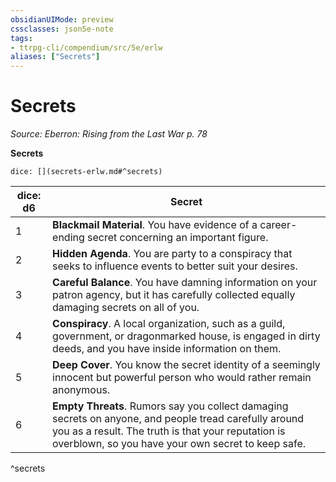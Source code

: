 ```yaml
---
obsidianUIMode: preview
cssclasses: json5e-note
tags:
- ttrpg-cli/compendium/src/5e/erlw
aliases: ["Secrets"]
---
```

# Secrets
*Source: Eberron: Rising from the Last War p. 78* 

**Secrets**

`dice: [](secrets-erlw.md#^secrets)`

| dice: d6 | Secret |
|----------|--------|
| 1 | **Blackmail Material**. You have evidence of a career-ending secret concerning an important figure. |
| 2 | **Hidden Agenda**. You are party to a conspiracy that seeks to influence events to better suit your desires. |
| 3 | **Careful Balance**. You have damning information on your patron agency, but it has carefully collected equally damaging secrets on all of you. |
| 4 | **Conspiracy**. A local organization, such as a guild, government, or dragonmarked house, is engaged in dirty deeds, and you have inside information on them. |
| 5 | **Deep Cover**. You know the secret identity of a seemingly innocent but powerful person who would rather remain anonymous. |
| 6 | **Empty Threats**. Rumors say you collect damaging secrets on anyone, and people tread carefully around you as a result. The truth is that your reputation is overblown, so you have your own secret to keep safe. |
^secrets